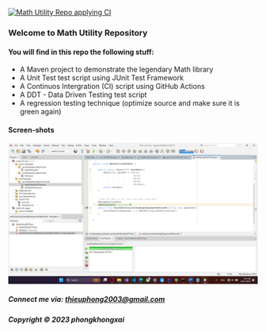 [![Math Utility Repo applying CI](https://github.com/phongkhongxai/math-ulti-mvn/actions/workflows/math-util-ci.yml/badge.svg)](https://github.com/phongkhongxai/math-ulti-mvn/actions/workflows/math-util-ci.yml)

### Welcome to Math Utility Repository

#### You will find in this repo the following stuff:

* A Maven project to demonstrate the legendary Math library
* A Unit Test test script using JUnit Test Framework
* A Continuos Intergration (CI) script using GitHub Actions
* A DDT - Data Driven Testing test script
* A regression testing technique (optimize source and make sure it is green again)

#### Screen-shots
![JUnit test script](https://github.com/phongkhongxai/math-ulti-mvn/blob/main/screenshots/test%20script%20with%20junit%20ddt.png)

##### Connect me via: thieuphong2003@gmail.com

##### Copyright &#169; 2023 phongkhongxai 